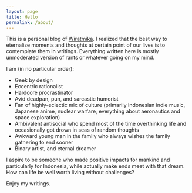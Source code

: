 ```yaml
---
layout: page
title: Hello
permalink: /about/
---
```


This is a personal blog of [Wiratmika](//wiratmika.me). I realized that the best way to eternalize moments and thoughts at certain point of our lives is to contemplate them in writings. Everything written here is mostly unmoderated version of rants or whatever going on my mind.

I am (in no particular order):

* Geek by design
* Eccentric rationalist
* Hardcore procrastinator
* Avid deadpan, pun, and sarcastic humorist
* Fan of highly-eclectic mix of culture (primarily Indonesian indie music, Japanese anime, nuclear warfare, everything about aeronautics and space exploration)
* Ambivalent antisocial who spend most of the time overthinking life and occasionally got drown in seas of random thoughts
* Awkward young man in the family who always wishes the family gathering to end sooner
* Binary artist, and eternal dreamer

I aspire to be someone who made positive impacts for mankind and particularly for Indonesia, while actually make ends meet with that dream. How can life be well worth living without challenges?

Enjoy my writings.